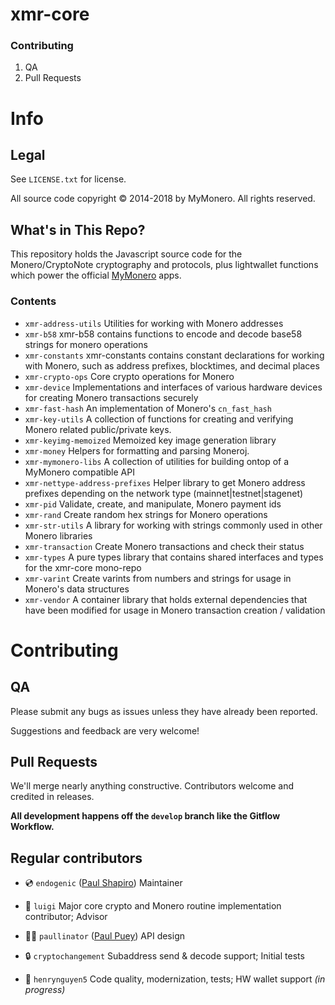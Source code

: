 # xmr-core

### Contributing

1. QA
2. Pull Requests

# Info

## Legal

See `LICENSE.txt` for license.

All source code copyright © 2014-2018 by MyMonero. All rights reserved.

## What's in This Repo?

This repository holds the Javascript source code for the Monero/CryptoNote cryptography and protocols, plus lightwallet functions which power the official [MyMonero](https://www.mymonero.com) apps.

### Contents

-   `xmr-address-utils` Utilities for working with Monero addresses
-   `xmr-b58` xmr-b58 contains functions to encode and decode base58 strings for monero operations
-   `xmr-constants` xmr-constants contains constant declarations for working with Monero, such as address prefixes, blocktimes, and decimal places
-   `xmr-crypto-ops` Core crypto operations for Monero
-   `xmr-device` Implementations and interfaces of various hardware devices for creating Monero transactions securely
-   `xmr-fast-hash` An implementation of Monero's `cn_fast_hash`
-   `xmr-key-utils` A collection of functions for creating and verifying Monero related public/private keys.
-   `xmr-keyimg-memoized` Memoized key image generation library
-   `xmr-money` Helpers for formatting and parsing Moneroj.
-   `xmr-mymonero-libs` A collection of utilities for building ontop of a MyMonero compatible API
-   `xmr-nettype-address-prefixes` Helper library to get Monero address prefixes depending on the network type (mainnet|testnet|stagenet)
-   `xmr-pid` Validate, create, and manipulate, Monero payment ids
-   `xmr-rand` Create random hex strings for Monero operations
-   `xmr-str-utils` A library for working with strings commonly used in other Monero libraries
-   `xmr-transaction` Create Monero transactions and check their status
-   `xmr-types` A pure types library that contains shared interfaces and types for the xmr-core mono-repo
-   `xmr-varint` Create varints from numbers and strings for usage in Monero's data structures
-   `xmr-vendor` A container library that holds external dependencies that have been modified for usage in Monero transaction creation / validation

# Contributing

## QA

Please submit any bugs as issues unless they have already been reported.

Suggestions and feedback are very welcome!

## Pull Requests

We'll merge nearly anything constructive. Contributors welcome and credited in releases.

**All development happens off the `develop` branch like the Gitflow Workflow.**

## Regular contributors

-   💿 `endogenic` ([Paul Shapiro](https://github.com/paulshapiro)) Maintainer

-   🍄 `luigi` Major core crypto and Monero routine implementation contributor; Advisor

-   🏄‍♂️ `paullinator` ([Paul Puey](https://github.com/paullinator)) API design

-   🔒 `cryptochangement` Subaddress send & decode support; Initial tests

-   💩 `henrynguyen5` Code quality, modernization, tests; HW wallet support _(in progress)_
